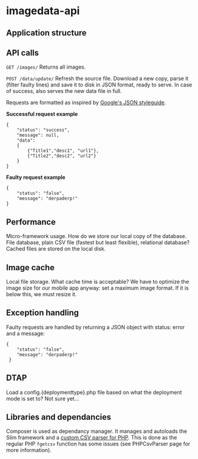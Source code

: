 # imagedata-api

## Application structure ##

## API calls ##
`GET /images/`
Returns all images.

`POST /data/update/`
Refresh the source file. Download a new copy, parse it (filter faulty lines) and save it to disk in JSON format, ready to serve. In case of success, also serves the new data file in full.

Requests are formatted as inspired by [Google's JSON styleguide](https://google-styleguide.googlecode.com/svn/trunk/jsoncstyleguide.xml).

**Successful request example**
```
{
	"status": "success",
	"message": null,
	"data":
	{
		{"Title1","desc1", "url1"},
		{"Title2","desc2", "url2"}
	}
}
```
**Faulty request example**
```
{
	"status": "false",
	"message": "derpaderp!"
}
```
## Performance ##
Micro-framework usage. How do we store our local copy of the database. File database, plain CSV file (fastest but least flexible), relational database?
Cached files are stored on the local disk.

## Image cache ##
Local file storage. What cache time is acceptable? We have to optimize the image size for our mobile app anyway: set a maximum image format. If it is below this, we must resize it.

## Exception handling ##
Faulty requests are handled by returning a JSON object with status: error and a message:

```
{
	"status": "false",
	"message": "derpaderp!"
 }
```

## DTAP ##
Load a config.{deploymenttype}.php file based on what the deployment mode is set to? Not sure yet...

## Libraries and dependancies ##
Composer is used as dependancy manager. It manages and autoloads the Slim framework and a [custom CSV parser for PHP](https://github.com/kzykhys/PHPCsvParser). This is done as the regular PHP ```fgetcsv``` function has some issues (see PHPCsvParser page for more information).